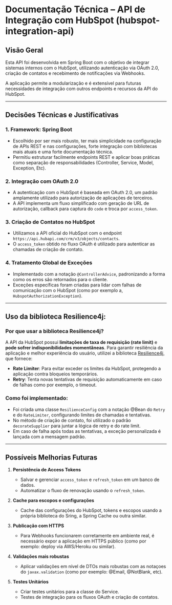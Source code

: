 ﻿# Documentação Técnica – API de Integração com HubSpot (hubspot-integration-api)

## Visão Geral

Esta API foi desenvolvida em Spring Boot com o objetivo de integrar sistemas internos com o HubSpot, utilizando autenticação via OAuth 2.0, criação de contatos e recebimento de notificações via Webhooks.

A aplicação permite a modularização e é extensível para futuras necessidades de integração com outros endpoints e recursos da API do HubSpot.

---

## Decisões Técnicas e Justificativas

### 1. **Framework: Spring Boot**
- Escolhido por ser mais robusto, ter mais simplicidade na configuração de APIs REST e nas configurações, forte integração com bibliotecas mais atuais e uma forte documentação técnica.
- Permitiu estruturar facilmente endpoints REST e aplicar boas práticas como separação de responsabilidades (Controller, Service, Model, Exception, Etc).

### 2. **Integração com OAuth 2.0**
- A autenticação com o HubSpot é baseada em OAuth 2.0, um padrão amplamente utilizado para autorização de aplicações de terceiros.
- A API implementa um fluxo simplificado com geração de URL de autorização, callback para captura do `code` e troca por `access_token`.

### 3. **Criação de Contatos no HubSpot**
- Utilizamos a API oficial do HubSpot com o endpoint `https://api.hubapi.com/crm/v3/objects/contacts`.
- O `access_token` obtido no fluxo OAuth é utilizado para autenticar as chamadas de criação de contato.

### 4. **Tratamento Global de Exceções**
- Implementado com a notação `@ControllerAdvice`, padronizando a forma como os erros são retornados para o cliente.
- Exceções específicas foram criadas para lidar com falhas de comunicação com o HubSpot (como por exemplo a, `HubspotAuthorizationException`).

---

## Uso da biblioteca Resilience4j:

### Por que usar a biblioteca Resilience4j?

A API da HubSpot possui **limitações de taxa de requisição (rate limit)** e **pode sofrer indisponibilidades momentâneas**. Para garantir resiliência da aplicação e melhor experiência do usuário, utilizei a biblioteca [Resilience4j](https://resilience4j.readme.io/), que fornece:

- **Rate Limiter**: Para evitar exceder os limites da HubSpot, protegendo a aplicação contra bloqueios temporários.
- **Retry**: Tenta novas tentativas de requisição automaticamente em caso de falhas como por exemplo, o timeout.

### Como foi implementado:

- Foi criada uma classe `ResilienceConfig` com a notação @Bean do `Retry` e do `RateLimiter`, configurando limites de chamadas e tentativas.
- No método de criação de contato, foi utilizado o padrão `decorateSupplier` para juntar a lógica de retry e do rate limit.
- Em caso de falha após todas as tentativas, a exceção personalizada é lançada com a mensagem padrão.

---

## Possíveis Melhorias Futuras

1. **Persistência de Access Tokens**
   - Salvar e gerenciar `access_token` e `refresh_token` em um banco de dados.
   - Automatizar o fluxo de renovação usando o `refresh_token`.

2. **Cache para escopos e configurações**
   - Cache das configurações do HubSpot, tokens e escopos usando a própria biblioteca do Sring, a Spring Cache ou outra similar.

3. **Publicação com HTTPS**
   - Para Webhooks funcionarem corretamente em ambiente real, é necessário expor a aplicação em HTTPS público (como por exemplo: deploy via AWS/Heroku ou similar).

4. **Validações mais robustas**
   - Aplicar validações em nível de DTOs mais robustas com as notaçoes do `javax.validation` (como por exemplo: @Email, @NotBlank, etc).

5. **Testes Unitários**
   - Criar testes unitários para a classe do Service.
   - Testes de integração para os fluxos OAuth e criação de contatos.
